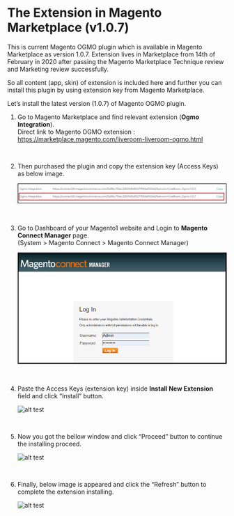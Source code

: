 # The Extension in Magento Marketplace (v1.0.7)

This is current Magento OGMO plugin which is available in Magento Marketplace as version 1.0.7. Extension lives in Marketplace from 14th of February in 2020 after passing the Magento Marketplace Technique review and Marketing review successfully.

So all content (app, skin) of extension is included here and further you can install this plugin by using extension key from Magento Marketplace.

Let’s install the latest version (1.0.7) of Magento OGMO plugin.

1.  Go to Magento Marketplace and find relevant extension (**Ogmo Integration**). <br/>
    Direct link to Magento OGMO extension : https://marketplace.magento.com/liveroom-liveroom-ogmo.html

<br/>

2.  Then purchased the plugin and copy the extension key (Access Keys) as below image.
    
    ![alt test](https://github.com/dinodniluksha/MAGENTO-WORKS/blob/master/Magento-v_1.X/README_IMAGES/Magento_Plugins/Magento1/further/key.PNG)

<br/>

3. Go to Dashboard of your Magento1 website and Login to **Magento Connect Manager** page. <br/>
    (System > Magento Connect > Magento Connect Manager) 

    ![alt test](https://github.com/dinodniluksha/MAGENTO-WORKS/blob/master/Magento-v_1.X/README_IMAGES/Magento_Plugins/Magento1/further/connect_manager.PNG)
    
<br/>
    
4. Paste the Access Keys (extension key) inside **Install New Extension** field and click “Install” button.

    ![alt test](README_IMAGES/Magento_Plugins/Magento1/further/install_key.PNG)
    
<br>

5. Now you got the bellow window and click “Proceed” button to continue the installing proceed.

    ![alt test](README_IMAGES/Magento_Plugins/Magento1/further/proceed.PNG)
    
<br/>
    
6. Finally, below image is appeared and click the “Refresh” button to complete the extension installing.

    ![alt test](README_IMAGES/Magento_Plugins/Magento1/further/refresh.PNG)
